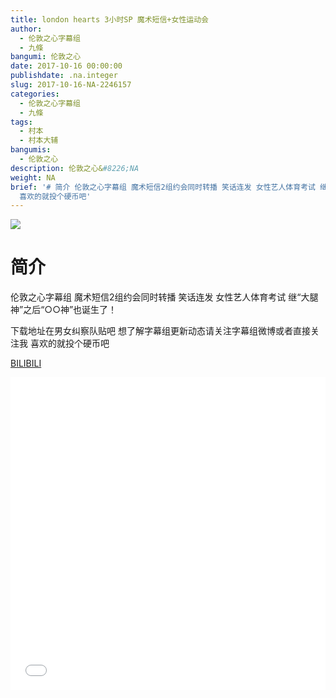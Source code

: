 ```yaml
---
title: london hearts 3小时SP 魔术短信+女性运动会
author:
  - 伦敦之心字幕组
  - 九條
bangumi: 伦敦之心
date: 2017-10-16 00:00:00
publishdate: .na.integer
slug: 2017-10-16-NA-2246157
categories:
  - 伦敦之心字幕组
  - 九條
tags:
  - 村本
  - 村本大辅
bangumis:
  - 伦敦之心
description: 伦敦之心&#8226;NA
weight: NA
brief: '# 简介 伦敦之心字幕组 魔术短信2组约会同时转播 笑话连发 女性艺人体育考试 继“大腿神”之后“○○神”也诞生了！ 下载地址在男女纠察队贴吧 想了解字幕组更新动态请关注字幕组微博或者直接关注我
  喜欢的就投个硬币吧'
---
```


![](https://i.imgur.com/Z0pDH6p.jpg)

# 简介  
伦敦之心字幕组 魔术短信2组约会同时转播 笑话连发 女性艺人体育考试 继“大腿神”之后“○○神”也诞生了！


下载地址在男女纠察队贴吧 想了解字幕组更新动态请关注字幕组微博或者直接关注我 喜欢的就投个硬币吧

  [BILIBILI](https://www.bilibili.com/video/av2246157/)


<div class="vcontainer">  <iframe class='video' src="//www.bilibili.com/blackboard/player.html?aid=2246157" width="100%" height="500" frameborder="0" allowfullscreen="allowfullscreen"></iframe></div>
